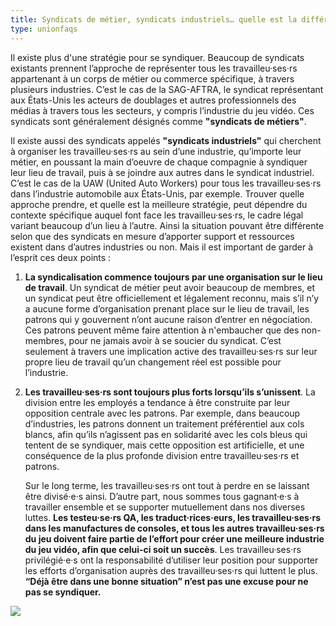 ```yaml
---
title: Syndicats de métier, syndicats industriels… quelle est la différence ?
type: unionfaqs
---
```

Il existe plus d'une stratégie pour se syndiquer. Beaucoup de syndicats existants prennent l’approche de représenter tous les travailleu·ses·rs appartenant à un corps de métier ou commerce spécifique, à travers plusieurs industries. C’est le cas de la SAG-AFTRA, le syndicat représentant aux États-Unis les acteurs de doublages et autres professionnels des médias à travers tous les secteurs, y compris l’industrie du jeu vidéo. Ces syndicats sont généralement désignés comme **"syndicats de métiers"**.

Il existe aussi des syndicats appelés **"syndicats industriels"** qui cherchent à organiser les travailleu·ses·rs au sein d’une industrie, qu’importe leur métier, en poussant la main d’oeuvre de chaque compagnie à syndiquer leur lieu de travail, puis à se joindre aux autres dans le syndicat industriel. C’est le cas de la UAW (United Auto Workers) pour tous les travailleu·ses·rs dans l’industrie automobile aux États-Unis, par exemple. Trouver quelle approche prendre, et quelle est la meilleure stratégie, peut dépendre du contexte spécifique auquel font face les travailleu·ses·rs, le cadre légal variant beaucoup d’un lieu à l’autre. Ainsi la situation pouvant être différente selon que des syndicats en mesure d’apporter support et ressources existent dans d’autres industries ou non. Mais il est important de garder à l’esprit ces deux points :

1) **La syndicalisation commence toujours par une organisation sur le lieu de travail**. Un syndicat de métier peut avoir beaucoup de membres, et un syndicat peut être officiellement et légalement reconnu, mais s’il n’y a aucune forme d’organisation prenant place sur le lieu de travail, les patrons qui y gouvernent n’ont aucune raison d’entrer en négociation. Ces patrons peuvent même faire attention à n'embaucher que des non-membres, pour ne jamais avoir à se soucier du syndicat. C’est seulement à travers une implication active des travailleu·ses·rs sur leur propre lieu de travail qu’un changement réel est possible pour l’industrie.

2) **Les travailleu·ses·rs sont toujours plus forts lorsqu’ils s’unissent**. La division entre les employés a tendance à être construite par leur opposition centrale avec les patrons. Par exemple, dans beaucoup d’industries, les patrons donnent un traitement préférentiel aux cols blancs, afin qu’ils n’agissent pas en solidarité avec les cols bleus qui tentent de se syndiquer, mais cette opposition est artificielle, et une conséquence de la plus profonde division entre travailleu·ses·rs et patrons.

   Sur le long terme, les travailleu·ses·rs ont tout à perdre en se laissant être divisé·e·s ainsi. D’autre part, nous sommes tous gagnant·e·s à travailler ensemble et se supporter mutuellement dans nos diverses
luttes. **Les testeu·se·rs QA, les traduct·rices·eurs, les travailleu·ses·rs dans les manufactures de consoles, et tous les autres travailleu·ses·rs du jeu doivent faire partie de l’effort pour créer une meilleure industrie du jeu vidéo, afin que celui-ci soit un succès**. Les travailleu·ses·rs privilégié·e·s ont la responsabilité d’utiliser leur position pour supporter les efforts d’organisation auprès des travailleu·ses·rs qui luttent le plus. **“Déjà être dans une bonne situation” n’est pas une excuse pour ne pas se syndiquer.**

<div class="md-img">
<img
 src="/images/faqs/Pokemon_All.png"
/>
</div>
